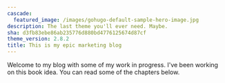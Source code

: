 ```yaml
---
cascade:
  featured_image: /images/gohugo-default-sample-hero-image.jpg
description: The last theme you'll ever need. Maybe.
sha: d3fb83ebe86ab235776d880bd4776125674d87cf
theme_version: 2.8.2
title: This is my epic marketing blog
---
```

Welcome to my blog with some of my work in progress. I've been working on this book idea. You can read some of the chapters below.
